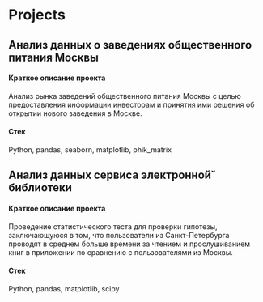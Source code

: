 # Projects

## Анализ данных о заведениях общественного питания Москвы
#### Краткое описание проекта
Анализ рынка заведений общественного питания Москвы с целью предоставления информации инвесторам и принятия ими решения об открытии нового заведения в Москве.
#### Стек
Python, pandas, seaborn, matplotlib, phik_matrix

## Анализ данных сервиса электронной̆ библиотеки
#### Краткое описание проекта
Проведение статистического теста для проверки гипотезы, заключающуюся в том, что пользователи из Санкт-Петербурга проводят в среднем больше времени за чтением и прослушиванием книг в приложении по сравнению с пользователями из Москвы.
#### Стек
Python, pandas, matplotlib, scipy

